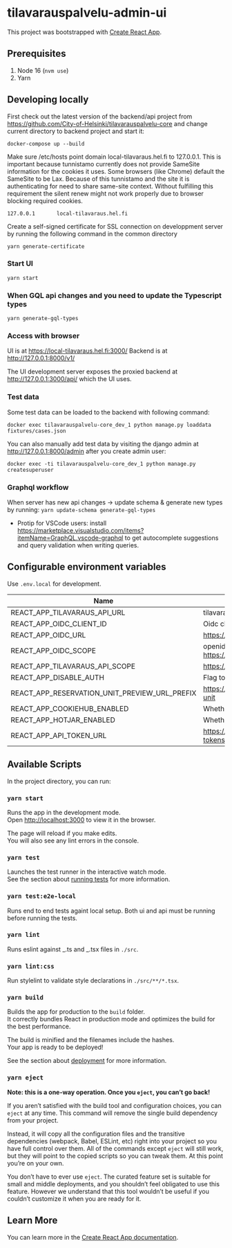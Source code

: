 # tilavarauspalvelu-admin-ui

This project was bootstrapped with [Create React App](https://github.com/facebook/create-react-app).

## Prerequisites

1. Node 16 (`nvm use`)
1. Yarn

## Developing locally

First check out the latest version of the backend/api project from https://github.com/City-of-Helsinki/tilavarauspalvelu-core and change current directory to backend project and start it:

```
docker-compose up --build
```

Make sure /etc/hosts point domain local-tilavaraus.hel.fi to 127.0.0.1. This is important because tunnistamo currently does not provide SameSite information for the cookies it uses. Some browsers (like Chrome) default the SameSite to be Lax. Because of this tunnistamo and the site it is authenticating for need to share same-site context. Without fulfilling this requirement the silent renew might not work properly due to browser blocking required cookies.

```
127.0.0.1       local-tilavaraus.hel.fi
```

Create a self-signed certificate for SSL connection on developpment server by running the following command in the common directory

```
yarn generate-certificate
```

### Start UI

```
yarn start
```

### When GQL api changes and you need to update the Typescript types

```
yarn generate-gql-types
```

### Access with browser

UI is at https://local-tilavaraus.hel.fi:3000/
Backend is at http://127.0.0.1:8000/v1/

The UI development server exposes the proxied backend at http://127.0.0.1:3000/api/ which the UI uses.

### Test data

Some test data can be loaded to the backend with following command:

```
docker exec tilavarauspalvelu-core_dev_1 python manage.py loaddata fixtures/cases.json
```

You can also manually add test data by visiting the django admin at http://127.0.0.1:8000/admin after you create admin user:

```
docker exec -ti tilavarauspalvelu-core_dev_1 python manage.py createsuperuser
```

### Graphql workflow

When server has new api changes -> update schema & generate new types by running: `yarn update-schema generate-gql-types`

- Protip for VSCode users: install https://marketplace.visualstudio.com/items?itemName=GraphQL.vscode-graphql to get autocomplete suggestions and query validation when writing queries.

## Configurable environment variables

Use `.env.local` for development.

| Name                                          | Description                                                   |
| --------------------------------------------- | ------------------------------------------------------------- |
| REACT_APP_TILAVARAUS_API_URL                  | tilavaraus-core base url                                      |
| REACT_APP_OIDC_CLIENT_ID                      | Oidc client id                                                |
| REACT_APP_OIDC_URL                            | https://tunnistamo.test.hel.ninja/openid                      |
| REACT_APP_OIDC_SCOPE                          | openid profile email https://api.hel.fi/auth/tilavarausapidev |
| REACT_APP_TILAVARAUS_API_SCOPE                | https://api.hel.fi/auth/tilavarausapidev                      |
| REACT_APP_DISABLE_AUTH                        | Flag to disable authentication                                |
| REACT_APP_RESERVATION_UNIT_PREVIEW_URL_PREFIX | https://tilavaraus.dev.hel.ninja/reservation-unit             |
| REACT_APP_COOKIEHUB_ENABLED                   | Whether Cookiehub should be enabled                           |
| REACT_APP_HOTJAR_ENABLED                      | Whether Hotjar should be enabled                              |
| REACT_APP_API_TOKEN_URL                       | https://tunnistamo.test.hel.ninja/api-tokens/                 |

## Available Scripts

In the project directory, you can run:

### `yarn start`

Runs the app in the development mode.\
Open [http://localhost:3000](http://localhost:3000) to view it in the browser.

The page will reload if you make edits.\
You will also see any lint errors in the console.

### `yarn test`

Launches the test runner in the interactive watch mode.\
See the section about [running tests](https://facebook.github.io/create-react-app/docs/running-tests) for more information.

### `yarn test:e2e-local`

Runs end to end tests againt local setup. Both ui and api must be running before running the tests.

### `yarn lint`

Runs eslint against _.ts and _.tsx files in `./src`.

### `yarn lint:css`

Run stylelint to validate style declarations in `./src/**/*.tsx`.

### `yarn build`

Builds the app for production to the `build` folder.\
It correctly bundles React in production mode and optimizes the build for the best performance.

The build is minified and the filenames include the hashes.\
Your app is ready to be deployed!

See the section about [deployment](https://facebook.github.io/create-react-app/docs/deployment) for more information.

### `yarn eject`

**Note: this is a one-way operation. Once you `eject`, you can’t go back!**

If you aren’t satisfied with the build tool and configuration choices, you can `eject` at any time. This command will remove the single build dependency from your project.

Instead, it will copy all the configuration files and the transitive dependencies (webpack, Babel, ESLint, etc) right into your project so you have full control over them. All of the commands except `eject` will still work, but they will point to the copied scripts so you can tweak them. At this point you’re on your own.

You don’t have to ever use `eject`. The curated feature set is suitable for small and middle deployments, and you shouldn’t feel obligated to use this feature. However we understand that this tool wouldn’t be useful if you couldn’t customize it when you are ready for it.

## Learn More

You can learn more in the [Create React App documentation](https://facebook.github.io/create-react-app/docs/getting-started).
